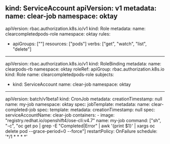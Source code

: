 kind: ServiceAccount
apiVersion: v1
metadata:
  name: clear-job
  namespace: oktay
---
apiVersion: rbac.authorization.k8s.io/v1
kind: Role
metadata:
  name: clearcompletedpods-role
  namespace: oktay
rules:
- apiGroups: [""]
  resources: ["pods"]
  verbs: ["get", "watch", "list", "delete"]
---
apiVersion: rbac.authorization.k8s.io/v1
kind: RoleBinding
metadata:
  name: clearpods-rb
  namespace: oktay
roleRef:
  apiGroup: rbac.authorization.k8s.io
  kind: Role
  name: clearcompletedpods-role
subjects:
- kind: ServiceAccount
  name: clear-job
  namespace: oktay
---
apiVersion: batch/v1beta1
kind: CronJob
metadata:
  creationTimestamp: null
  name: my-job
  namespace: oktay
spec:
  jobTemplate:
    metadata:
      name: clear-completed-job
    spec:
      template:
        metadata:
          creationTimestamp: null
        spec:
          serviceAccountName: clear-job
          containers:
          - image: "registry.redhat.io/openshift4/ose-cli:v4.7"
            name: my-job
            command: ["sh", "-c", "oc get po | grep -E \"Completed|Error\" | awk '{print $1}' | xargs oc delete pod  --grace-period=0 --force"]
          restartPolicy: OnFailure
  schedule: '*/1 * * * *'
